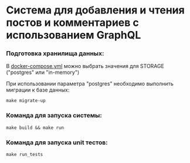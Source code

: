 # Система для добавления и чтения постов и комментариев с использованием GraphQL


### Подготовка хранилища данных:

В [docker-compose.yml](docker-compose.yml) можно выбрать значения для STORAGE ("postgres" или "in-memory")

При использовании параметра "postgres" необходимо выполнить миграции к базе данных:
```
make migrate-up
```

### Команда для запуска системы:
```
make build && make run
```

### Команда для запуска unit тестов:
```
make run_tests
```
